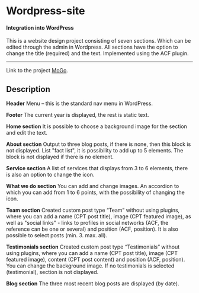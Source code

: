 # Wordpress-site

#### Integration into WordPress

This is a website design project consisting of seven sections.
Which can be edited through the admin in Wordpress.
All sections have the option to change the title (required) and the text. Implemented using the ACF plugin.

---

Link to the project [MoGo](https://testing-task/).

## Description

**Header**
Menu – this is the standard nav menu in WordPress.

**Footer**
The current year is displayed, the rest is static text.

**Home section**
It is possible to choose a background image for the section and edit the text.

**About section**
Output to three blog posts, if there is none, then this block is not displayed.
List "fact list", it is possibility to add up to 5 elements. The block is not displayed if there is no element.

**Service section**
A list of services that displays from 3 to 6 elements, there is also an option to change the icon.

**What we do section**
You can add and change images.
An accordion to which you can add from 1 to 6 points, with the possibility of changing the icon.

**Team section**
Created custom post type “Team” without using plugins, where you can add a name (CPT рost title), image (CPT featured image), as well as "social links" - links to profiles in social networks (ACF, the reference can be one
or several) and position (ACF, рosition).
It is also possible to select posts (min. 3. max. all).

**Testimonials section**
Created custom post type “Testimonials” without using plugins, where you can add a name (CPT рost title), image (CPT featured image), content (CPT post content) and position (ACF, рosition).
You can change the background image.
If no testimonials is selected (testimonial), section is not displayed.

**Blog section**
The three most recent blog posts are displayed (by date).
